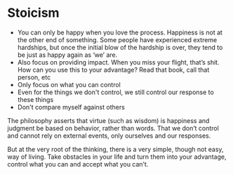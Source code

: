 # Stoicism
- You can only be happy when you love the process. Happiness is not at the other end of something. Some people have experienced extreme hardships, but once the initial blow of the hardship is over, they tend to be just as happy again as ‘we’ are. 
- Also focus on providing impact. When you miss your flight, that’s shit. How can you use this to your advantage? Read that book, call that person, etc
- Only focus on what you can control
- Even for the things we don't control, we still control our response to these things 
- Don't compare myself against others

The philosophy asserts that virtue (such as wisdom) is happiness and judgment be based on behavior, rather than words. That we don’t control and cannot rely on external events, only ourselves and our responses.

But at the very root of the thinking, there is a very simple, though not easy, way of living. Take obstacles in your life and turn them into your advantage, control what you can and accept what you can’t.
